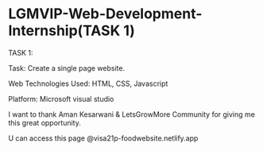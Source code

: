 # LGMVIP-Web-Development-Internship(TASK 1)

TASK 1:

Task: Create a single page website.

Web Technologies Used: HTML, CSS, Javascript

Platform: Microsoft visual studio


 I want to thank Aman Kesarwani & LetsGrowMore Community for giving me this great opportunity.
 
 U can access this page  @visa21p-foodwebsite.netlify.app
